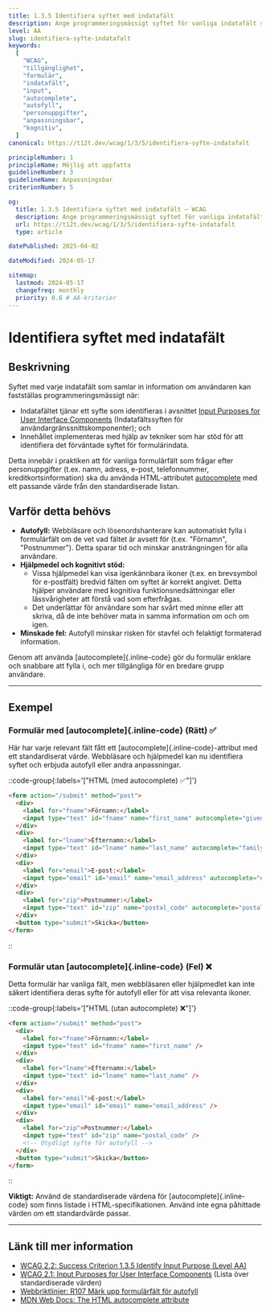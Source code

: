 ```yaml
---
title: 1.3.5 Identifiera syftet med indatafält
description: Ange programmeringsmässigt syftet för vanliga indatafält som samlar in information om användaren, så att hjälpmedel och webbläsare kan använda autofyll.
level: AA
slug: identifiera-syfte-indatafalt
keywords:
  [
    "WCAG",
    "tillgänglighet",
    "formulär",
    "indatafält",
    "input",
    "autocomplete",
    "autofyll",
    "personuppgifter",
    "anpassningsbar",
    "kognitiv",
  ]
canonical: https://t12t.dev/wcag/1/3/5/identifiera-syfte-indatafalt

principleNumber: 1
principleName: Möjlig att uppfatta
guidelineNumber: 3
guidelineName: Anpassningsbar
criterionNumber: 5

og:
  title: 1.3.5 Identifiera syftet med indatafält – WCAG
  description: Ange programmeringsmässigt syftet för vanliga indatafält så att hjälpmedel och webbläsare kan använda autofyll.
  url: https://t12t.dev/wcag/1/3/5/identifiera-syfte-indatafalt
  type: article

datePublished: 2025-04-02

dateModified: 2024-05-17

sitemap:
  lastmod: 2024-05-17
  changefreq: monthly
  priority: 0.6 # AA-kriterier
---
```


# Identifiera syftet med indatafält

## Beskrivning

Syftet med varje indatafält som samlar in information om användaren kan fastställas programmeringsmässigt när:

- Indatafältet tjänar ett syfte som identifieras i avsnittet [Input Purposes for User Interface Components](https://www.w3.org/TR/WCAG21/#input-purposes) (Indatafältssyften för användargränssnittskomponenter); och
- Innehållet implementeras med hjälp av tekniker som har stöd för att identifiera det förväntade syftet för formulärindata.

Detta innebär i praktiken att för vanliga formulärfält som frågar efter personuppgifter (t.ex. namn, adress, e-post, telefonnummer, kreditkortsinformation) ska du använda HTML-attributet [autocomplete](https://developer.mozilla.org/en-US/docs/Web/HTML/Attributes/autocomplete) med ett passande värde från den standardiserade listan.

## Varför detta behövs

- **Autofyll:** Webbläsare och lösenordshanterare kan automatiskt fylla i formulärfält om de vet vad fältet är avsett för (t.ex. "Förnamn", "Postnummer"). Detta sparar tid och minskar ansträngningen för alla användare.
- **Hjälpmedel och kognitivt stöd:**
  - Vissa hjälpmedel kan visa igenkännbara ikoner (t.ex. en brevsymbol för e-postfält) bredvid fälten om syftet är korrekt angivet. Detta hjälper användare med kognitiva funktionsnedsättningar eller lässvårigheter att förstå vad som efterfrågas.
  - Det underlättar för användare som har svårt med minne eller att skriva, då de inte behöver mata in samma information om och om igen.
- **Minskade fel:** Autofyll minskar risken för stavfel och felaktigt formaterad information.

Genom att använda [autocomplete]{.inline-code} gör du formulär enklare och snabbare att fylla i, och mer tillgängliga för en bredare grupp användare.

---

## Exempel

### Formulär med [autocomplete]{.inline-code} (Rätt) ✅

Här har varje relevant fält fått ett [autocomplete]{.inline-code}-attribut med ett standardiserat värde. Webbläsare och hjälpmedel kan nu identifiera syftet och erbjuda autofyll eller andra anpassningar.

::code-group{:labels='["HTML (med autocomplete) ✅"]'}

```html {4,8,12,16} showLineNumbers
<form action="/submit" method="post">
  <div>
    <label for="fname">Förnamn:</label>
    <input type="text" id="fname" name="first_name" autocomplete="given-name" />
  </div>
  <div>
    <label for="lname">Efternamn:</label>
    <input type="text" id="lname" name="last_name" autocomplete="family-name" />
  </div>
  <div>
    <label for="email">E-post:</label>
    <input type="email" id="email" name="email_address" autocomplete="email" />
  </div>
  <div>
    <label for="zip">Postnummer:</label>
    <input type="text" id="zip" name="postal_code" autocomplete="postal-code" />
  </div>
  <button type="submit">Skicka</button>
</form>
```

::

### Formulär utan [autocomplete]{.inline-code} (Fel) ❌

Detta formulär har vanliga fält, men webbläsaren eller hjälpmedlet kan inte säkert identifiera deras syfte för autofyll eller för att visa relevanta ikoner.

::code-group{:labels='["HTML (utan autocomplete) ❌"]'}

```html showLineNumbers
<form action="/submit" method="post">
  <div>
    <label for="fname">Förnamn:</label>
    <input type="text" id="fname" name="first_name" />
  </div>
  <div>
    <label for="lname">Efternamn:</label>
    <input type="text" id="lname" name="last_name" />
  </div>
  <div>
    <label for="email">E-post:</label>
    <input type="email" id="email" name="email_address" />
  </div>
  <div>
    <label for="zip">Postnummer:</label>
    <input type="text" id="zip" name="postal_code" />
    <!-- Otydligt syfte för autofyll -->
  </div>
  <button type="submit">Skicka</button>
</form>
```

::

**Viktigt:** Använd de standardiserade värdena för [autocomplete]{.inline-code} som finns listade i HTML-specifikationen. Använd inte egna påhittade värden om ett standardvärde passar.

---

## Länk till mer information

- [WCAG 2.2: Success Criterion 1.3.5 Identify Input Purpose (Level AA)](https://www.w3.org/WAI/WCAG22/Understanding/identify-input-purpose.html)
- [WCAG 2.1: Input Purposes for User Interface Components](https://www.w3.org/TR/WCAG21/#input-purposes) (Lista över standardiserade värden)
- [Webbriktlinjer: R107 Märk upp formulärfält för autofyll](https://www.digg.se/webbriktlinjer/alla-webbriktlinjer/mark-upp-formularfalt-for-autofyll)
- [MDN Web Docs: The HTML autocomplete attribute](https://developer.mozilla.org/en-US/docs/Web/HTML/Attributes/autocomplete)
